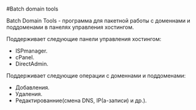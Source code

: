 #Batch domain tools

Batch Domain Tools - программа для пакетной работы с доменнами и поддоменами в панелях управления хостингом.

Поддерживает следующие панели управления хостингом:

* ISPmanager.
* cPanel.
* DirectAdmin.

Поддерживает следующие операции с доменнами и поддоменами:

* Добавления.
* Удаления.
* Редактированние(смена DNS, IP(а-записи) и др.).